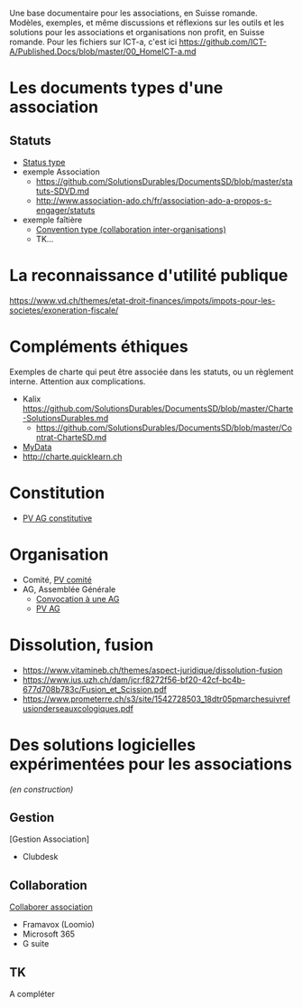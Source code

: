 Une base documentaire pour les associations, en Suisse romande.
Modèles, exemples, et même discussions et réflexions sur les outils et les solutions pour les associations et organisations non profit, en Suisse romande.
Pour les fichiers sur ICT-a, c'est ici https://github.com/ICT-A/Published.Docs/blob/master/00_HomeICT-a.md

# Les documents types d'une association
## Statuts
* [Status type](https://github.com/SolutionsDurables/Published.Docs/blob/master/Statuts-type-Art60.md)
* exemple Association
  * https://github.com/SolutionsDurables/DocumentsSD/blob/master/statuts-SDVD.md
  * http://www.association-ado.ch/fr/association-ado-a-propos-s-engager/statuts
* exemple faîtière
  * [Convention type (collaboration inter-organisations)](https://github.com/SolutionsDurables/Published.Docs/blob/master/conventions.md)
  * TK...

# La reconnaissance d'utilité publique
https://www.vd.ch/themes/etat-droit-finances/impots/impots-pour-les-societes/exoneration-fiscale/

# Compléments éthiques
Exemples de charte qui peut être associée dans les statuts, ou un règlement interne. Attention aux complications.
* Kalix https://github.com/SolutionsDurables/DocumentsSD/blob/master/Charte-SolutionsDurables.md
  * https://github.com/SolutionsDurables/DocumentsSD/blob/master/Contrat-CharteSD.md
* [MyData](https://oldwww.mydata.org/declaration/french/)
* http://charte.quicklearn.ch

# Constitution
  * [PV AG constitutive](https://github.com/SolutionsDurables/Published.Docs/blob/master/PV-constitutive.md)

# Organisation
* Comité, [PV comité](https://github.com/SolutionsDurables/Published.Docs/blob/master/PV-comite.md)
* AG, Assemblée Générale
  * [Convocation à une AG](https://github.com/SolutionsDurables/Published.Docs/blob/master/CONVOC-AG.md)
  * [PV AG](https://github.com/SolutionsDurables/Published.Docs/blob/master/PV-assemblee.md)
 
# Dissolution, fusion
* https://www.vitamineb.ch/themes/aspect-juridique/dissolution-fusion
* https://www.ius.uzh.ch/dam/jcr:f8272f56-bf20-42cf-bc4b-677d708b783c/Fusion_et_Scission.pdf
* https://www.prometerre.ch/s3/site/1542728503_18dtr05pmarchesuivrefusionderseauxcologiques.pdf

# Des solutions logicielles expérimentées pour les associations
_(en construction)_
## Gestion
[Gestion Association]
* Clubdesk

## Collaboration
[Collaborer association](http://collaborer.quicklearn.ch)
* Framavox (Loomio)
* Microsoft 365
* G suite

## TK
A compléter
